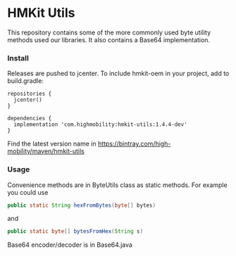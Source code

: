 # HMKit Utils

This repository contains some of the more commonly used byte utility methods used our libraries. It
also contains a Base64 implementation.

### Install

Releases are pushed to jcenter. To include hmkit-oem in your project, add to build.gradle:

```
repositories {
  jcenter()
}

dependencies {
  implementation 'com.highmobility:hmkit-utils:1.4.4-dev'
}
```

Find the latest version name in https://bintray.com/high-mobility/maven/hmkit-utils

### Usage

Convenience methods are in ByteUtils class as static methods. For example you could use

```java
public static String hexFromBytes(byte[] bytes)
```

and

```java
public static byte[] bytesFromHex(String s)
```

Base64 encoder/decoder is in Base64.java
